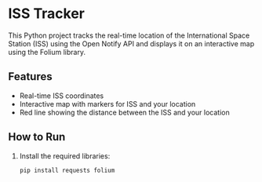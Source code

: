 # ISS Tracker

This Python project tracks the real-time location of the International Space Station (ISS) using the Open Notify API and displays it on an interactive map using the Folium library.

## Features

- Real-time ISS coordinates
- Interactive map with markers for ISS and your location
- Red line showing the distance between the ISS and your location

## How to Run

1. Install the required libraries:
   ```bash
   pip install requests folium
